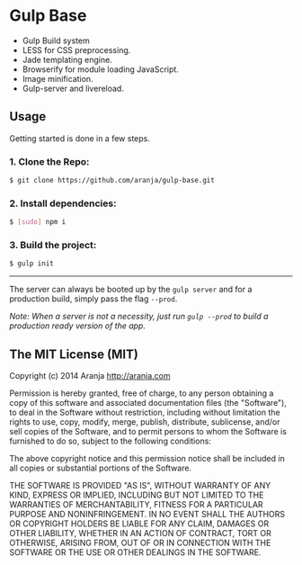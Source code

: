 # Gulp Base

- Gulp Build system
- LESS for CSS preprocessing.
- Jade templating engine. 
- Browserify for module loading JavaScript.
- Image minification.
- Gulp-server and livereload.

## Usage

Getting started is done in a few steps.

### 1. Clone the Repo:

```sh
$ git clone https://github.com/aranja/gulp-base.git
```

### 2. Install dependencies:

```sh
$ [sudo] npm i
```

### 3. Build the project:

```sh
$ gulp init
```

---

The server can always be booted up by the `gulp server` and for a production build, simply pass the flag `--prod`.

*Note: When a server is not a necessity, just run `gulp --prod` to build a production ready version of the app.*

## The MIT License (MIT)

Copyright (c) 2014 Aranja http://aranja.com

Permission is hereby granted, free of charge, to any person obtaining a copy of this software and associated documentation files (the "Software"), to deal in the Software without restriction, including without limitation the rights to use, copy, modify, merge, publish, distribute, sublicense, and/or sell copies of the Software, and to permit persons to whom the Software is furnished to do so, subject to the following conditions:

The above copyright notice and this permission notice shall be included in all copies or substantial portions of the Software.

THE SOFTWARE IS PROVIDED "AS IS", WITHOUT WARRANTY OF ANY KIND, EXPRESS OR IMPLIED, INCLUDING BUT NOT LIMITED TO THE WARRANTIES OF MERCHANTABILITY, FITNESS FOR A PARTICULAR PURPOSE AND NONINFRINGEMENT. IN NO EVENT SHALL THE AUTHORS OR COPYRIGHT HOLDERS BE LIABLE FOR ANY CLAIM, DAMAGES OR OTHER LIABILITY, WHETHER IN AN ACTION OF CONTRACT, TORT OR OTHERWISE, ARISING FROM, OUT OF OR IN CONNECTION WITH THE SOFTWARE OR THE USE OR OTHER DEALINGS IN THE SOFTWARE.
